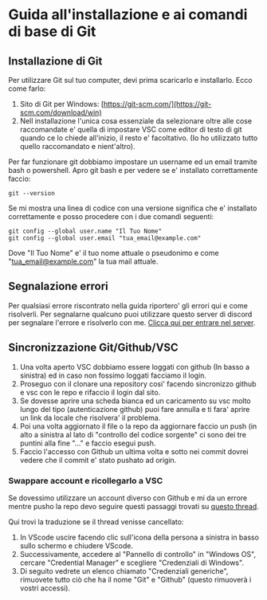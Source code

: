 # Guida all'installazione e ai comandi di base di Git

## Installazione di Git

Per utilizzare Git sul tuo computer, devi prima scaricarlo e installarlo. Ecco come farlo:

1. Sito di Git per Windows: [https://git-scm.com/](https://git-scm.com/download/win)
2. Nell installazione l'unica cosa essenziale da selezionare oltre alle cose raccomandate e' quella di impostare VSC come editor di testo di git quando ce lo chiede all'inizio, il resto e' facoltativo. (Io ho utilizzato tutto quello raccomandato e nient'altro).

Per far funzionare git dobbiamo impostare un username ed un email tramite bash o powershell. Apro git bash e per vedere se e' installato correttamente faccio:
```
git --version
```
Se mi mostra una linea di codice con una versione significa che e' installato correttamente e posso procedere con i due comandi seguenti:
```
git config --global user.name "Il Tuo Nome"
git config --global user.email "tua_email@example.com"
```
Dove "Il Tuo Nome" e' il tuo nome attuale o pseudonimo e come "tua_email@example.com" la tua mail attuale.

## Segnalazione errori

Per qualsiasi errore riscontrato nella guida riportero' gli errori qui e come risolverli. Per segnalarne qualcuno puoi utilizzare questo server di discord per segnalare l'errore e risolverlo con me. [Clicca qui per entrare nel server](https://discord.gg/f7nHr2bwag).

## Sincronizzazione Git/Github/VSC

1. Una volta aperto VSC dobbiamo essere loggati con github (In basso a sinistra) ed in caso non fossimo loggati facciamo il login.
2. Proseguo con il clonare una repository cosi' facendo sincronizzo github e vsc con le repo e rifaccio il login dal sito.
3. Se dovesse aprire una scheda bianca ed un caricamento su vsc molto lungo del tipo (autenticazione github) puoi fare annulla e ti fara' aprire un link da locale che risolvera' il problema.
4. Poi una volta aggiornato il file o la repo da aggiornare faccio un push (in alto a sinistra al lato di "controllo del codice sorgente" ci sono dei tre puntini alla fine "..." e faccio esegui push. 
5. Faccio l'accesso con Github un ultima volta e sotto nei commit dovrei vedere che il commit e' stato pushato ad origin.

### Swappare account e ricollegarlo a VSC

Se dovessimo utilizzare un account diverso con Github e mi da un errore mentre pusho la repo devo seguire questi passaggi trovati su [questo thread](https://stackoverflow.com/questions/68080637/you-do-not-have-permission-to-push-to-on-github-would-you-like-to-create-a-fork).

Qui trovi la traduzione se il thread venisse cancellato:

1. In VScode uscire facendo clic sull'icona della persona a sinistra in basso sullo schermo e chiudere VScode.
2. Successivamente, accedere al "Pannello di controllo" in "Windows OS", cercare "Credential Manager" e scegliere "Credenziali di Windows".
3. Di seguito vedrete un elenco chiamato "Credenziali generiche", rimuovete tutto ciò che ha il nome "Git" e "Github" (questo rimuoverà i vostri accessi).
